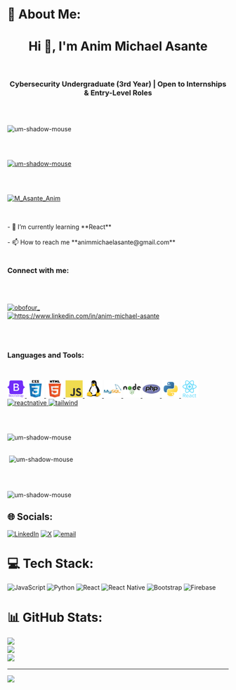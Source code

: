 
# 💫 About Me:
<h1 align="center">Hi 👋, I'm  <b>Anim Michael Asante</b></h1><br><h3 align="center"> Cybersecurity Undergraduate (3rd Year)  | Open to Internships & Entry-Level Roles </h3><br><br><p align="left"> <img src="https://komarev.com/ghpvc/?username=um-shadow-mouse&label=Profile%20views&color=0e75b6&style=flat" alt="um-shadow-mouse" /> </p><br><br><p align="left"> <a href="https://github.com/ryo-ma/github-profile-trophy"><img src="https://github-profile-trophy.vercel.app/?username=um-shadow-mouse" alt="um-shadow-mouse" /></a> </p><br><br><p align="left"> <a href="https://x.com/M_Asante_Anim" target="blank"><img src="https://img.shields.io/twitter/follow/obofour_?logo=twitter&style=for-the-badge" alt="M_Asante_Anim" /></a> </p><br><br>- 🌱 I’m currently learning **React**<br><br>- 📫 How to reach me **animmichaelasante@gmail.com**<br><br><h3 align="left">Connect with me:</h3><br><p align="left"><br><a href="https://twitter.com/M_Asante_Anim" target="blank"><img align="center" src="https://raw.githubusercontent.com/rahuldkjain/github-profile-readme-generator/master/src/images/icons/Social/twitter.svg" alt="obofour_" height="30" width="40" /></a><br><a href="https://linkedin.com/in/https://www.linkedin.com/in/anim-michael-asante" target="blank"><img align="center" src="https://raw.githubusercontent.com/rahuldkjain/github-profile-readme-generator/master/src/images/icons/Social/linked-in-alt.svg" alt="https://www.linkedin.com/in/anim-michael-asante" height="30" width="40" /></a><br></p><br><br><h3 align="left">Languages and Tools:</h3><br><p align="left"> <a href="https://getbootstrap.com" target="_blank" rel="noreferrer"> <img src="https://raw.githubusercontent.com/devicons/devicon/master/icons/bootstrap/bootstrap-plain-wordmark.svg" alt="bootstrap" width="40" height="40"/> </a> <a href="https://www.w3schools.com/css/" target="_blank" rel="noreferrer"> <img src="https://raw.githubusercontent.com/devicons/devicon/master/icons/css3/css3-original-wordmark.svg" alt="css3" width="40" height="40"/> </a> <a href="https://www.w3.org/html/" target="_blank" rel="noreferrer"> <img src="https://raw.githubusercontent.com/devicons/devicon/master/icons/html5/html5-original-wordmark.svg" alt="html5" width="40" height="40"/> </a> <a href="https://developer.mozilla.org/en-US/docs/Web/JavaScript" target="_blank" rel="noreferrer"> <img src="https://raw.githubusercontent.com/devicons/devicon/master/icons/javascript/javascript-original.svg" alt="javascript" width="40" height="40"/> </a> <a href="https://www.linux.org/" target="_blank" rel="noreferrer"> <img src="https://raw.githubusercontent.com/devicons/devicon/master/icons/linux/linux-original.svg" alt="linux" width="40" height="40"/> </a> <a href="https://www.mysql.com/" target="_blank" rel="noreferrer"> <img src="https://raw.githubusercontent.com/devicons/devicon/master/icons/mysql/mysql-original-wordmark.svg" alt="mysql" width="40" height="40"/> </a> <a href="https://nodejs.org" target="_blank" rel="noreferrer"> <img src="https://raw.githubusercontent.com/devicons/devicon/master/icons/nodejs/nodejs-original-wordmark.svg" alt="nodejs" width="40" height="40"/> </a> <a href="https://www.php.net" target="_blank" rel="noreferrer"> <img src="https://raw.githubusercontent.com/devicons/devicon/master/icons/php/php-original.svg" alt="php" width="40" height="40"/> </a> <a href="https://www.python.org" target="_blank" rel="noreferrer"> <img src="https://raw.githubusercontent.com/devicons/devicon/master/icons/python/python-original.svg" alt="python" width="40" height="40"/> </a> <a href="https://reactjs.org/" target="_blank" rel="noreferrer"> <img src="https://raw.githubusercontent.com/devicons/devicon/master/icons/react/react-original-wordmark.svg" alt="react" width="40" height="40"/> </a> <a href="https://reactnative.dev/" target="_blank" rel="noreferrer"> <img src="https://reactnative.dev/img/header_logo.svg" alt="reactnative" width="40" height="40"/> </a> <a href="https://tailwindcss.com/" target="_blank" rel="noreferrer"> <img src="https://www.vectorlogo.zone/logos/tailwindcss/tailwindcss-icon.svg" alt="tailwind" width="40" height="40"/> </a> </p><br><br><p><img align="left" src="https://github-readme-stats.vercel.app/api/top-langs?username=um-shadow-mouse&show_icons=true&locale=en&layout=compact" alt="um-shadow-mouse" /></p><br><br><p>&nbsp;<img align="center" src="https://github-readme-stats.vercel.app/api?username=um-shadow-mouse&show_icons=true&locale=en" alt="um-shadow-mouse" /></p><br><br><p><img align="center" src="https://github-readme-streak-stats.herokuapp.com/?user=um-shadow-mouse&" alt="um-shadow-mouse" /></p>


## 🌐 Socials:
[![LinkedIn](https://img.shields.io/badge/LinkedIn-%230077B5.svg?logo=linkedin&logoColor=white)](https://linkedin.com/in/https://www.linkedin.com/in/anim-michael-asante) [![X](https://img.shields.io/badge/X-black.svg?logo=X&logoColor=white)](https://x.com/obofour_) [![email](https://img.shields.io/badge/Email-D14836?logo=gmail&logoColor=white)](mailto:animmichaelasante@gmail.com) 

# 💻 Tech Stack:
![JavaScript](https://img.shields.io/badge/javascript-%23323330.svg?style=for-the-badge&logo=javascript&logoColor=%23F7DF1E) ![Python](https://img.shields.io/badge/python-3670A0?style=for-the-badge&logo=python&logoColor=ffdd54) ![React](https://img.shields.io/badge/react-%2320232a.svg?style=for-the-badge&logo=react&logoColor=%2361DAFB) ![React Native](https://img.shields.io/badge/react_native-%2320232a.svg?style=for-the-badge&logo=react&logoColor=%2361DAFB) ![Bootstrap](https://img.shields.io/badge/bootstrap-%238511FA.svg?style=for-the-badge&logo=bootstrap&logoColor=white) ![Firebase](https://img.shields.io/badge/firebase-a08021?style=for-the-badge&logo=firebase&logoColor=ffcd34)
# 📊 GitHub Stats:
![](https://github-readme-stats.vercel.app/api?username=um-shadow-mouse&theme=dark&hide_border=false&include_all_commits=false&count_private=false)<br/>
![](https://nirzak-streak-stats.vercel.app/?user=um-shadow-mouse&theme=dark&hide_border=false)<br/>
![](https://github-readme-stats.vercel.app/api/top-langs/?username=um-shadow-mouse&theme=dark&hide_border=false&include_all_commits=false&count_private=false&layout=compact)

---
[![](https://visitcount.itsvg.in/api?id=um-shadow-mouse&icon=0&color=0)](https://visitcount.itsvg.in)

<!-- Proudly created with GPRM ( https://gprm.itsvg.in ) -->
